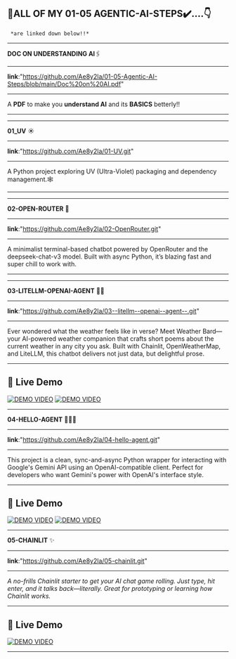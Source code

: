 ## **🤖ALL OF MY 01-05 AGENTIC-AI-STEPS✔️....👇**

     *are linked down below!!*
     
------------------------------------------------------------------------------------------------------------------------------------------------------------------------------------------------------------------
**DOC ON UNDERSTANDING AI**🖇️
***
**link**:"https://github.com/Ae8y2la/01-05-Agentic-AI-Steps/blob/main/Doc%20on%20AI.pdf"
***
A **PDF** to make you **understand AI** and its **BASICS** betterly!!
***
------------------------------------------------------------------------------------------------------------------------------------------------------------------------------------------------------------------
**01_UV** ☀️
***
**link**:"https://github.com/Ae8y2la/01-UV.git"
***
A Python project exploring UV (Ultra-Violet) packaging and dependency management.🕸️
***
------------------------------------------------------------------------------------------------------------------------------------------------------------------------------------------------------------------
**02-OPEN-ROUTER** 📂
***
**link**:"https://github.com/Ae8y2la/02-OpenRouter.git"
***
A minimalist terminal-based chatbot powered by OpenRouter and the deepseek-chat-v3 model. Built with async Python, it’s blazing fast and super chill to work with.
***
------------------------------------------------------------------------------------------------------------------------------------------------------------------------------------------------------------------
**03-LITELLM-OPENAI-AGENT** 💪🏻
***
**link**:"https://github.com/Ae8y2la/03--litellm--openai--agent--.git"
***
Ever wondered what the weather feels like in verse? Meet Weather Bard—your AI-powered weather companion that crafts short poems about the current weather in any city you ask. Built with Chainlit, OpenWeatherMap, and LiteLLM, this chatbot delivers not just data, but delightful prose.
***
## 🎥 Live Demo
[![DEMO VIDEO](https://img.shields.io/badge/%F0%9F%8E%A5_Watch_Now-9146FF?style=for-the-badge&logo=google-drive)](https://drive.google.com/file/d/1iCbvEHQsbQ1vT5AhpMpJufMg17DgWdm0/view?usp=sharing)
[![DEMO VIDEO](https://img.shields.io/badge/%F0%9F%8E%A5_Watch_Now-9146FF?style=for-the-badge&logo=google-drive)](https://drive.google.com/file/d/14BnNqewbfotxfUgFd-lQKXVoeqzo59CC/view?usp=sharing)

------------------------------------------------------------------------------------------------------------------------------------------------------------------------------------------------------------------
**04-HELLO-AGENT** 🙋🏻‍♀️
***
**link**:"https://github.com/Ae8y2la/04-hello-agent.git"
***
This project is a clean, sync-and-async Python wrapper for interacting with Google's Gemini API using an OpenAI-compatible client. Perfect for developers who want Gemini's power with OpenAI's interface style.
***
## 🎥 Live Demo
[![DEMO VIDEO](https://img.shields.io/badge/%F0%9F%8E%A5_Watch_Now-9146FF?style=for-the-badge&logo=google-drive)](https://drive.google.com/file/d/1t8XOdAuu6wjMC4iO8VPJ4F_tUg3h1vKR/view?usp=sharing)
[![DEMO VIDEO](https://img.shields.io/badge/%F0%9F%8E%A5_Watch_Now-9146FF?style=for-the-badge&logo=google-drive)](https://drive.google.com/file/d/1KzUDLb-O8C0SqPjswyYuWmBl7ge0_KfX/view?usp=sharing)

------------------------------------------------------------------------------------------------------------------------------------------------------------------------------------------------------------------
**05-CHAINLIT** ✨
***
**link**:"https://github.com/Ae8y2la/05-chainlit.git"
***
*A no-frills Chainlit starter to get your AI chat game rolling. Just type, hit enter, and it talks back—literally. Great for prototyping or learning how Chainlit works.*
***
## 🎥 Live Demo
[![DEMO VIDEO](https://img.shields.io/badge/%F0%9F%8E%A5_Watch_Now-9146FF?style=for-the-badge&logo=google-drive)](https://drive.google.com/uc?export=download&id=19q0rheMHoE802UO0aqADSN6Ak0JXre3t)

------------------------------------------------------------------------------------------------------------------------------------------------------------------------------------------------------------------

